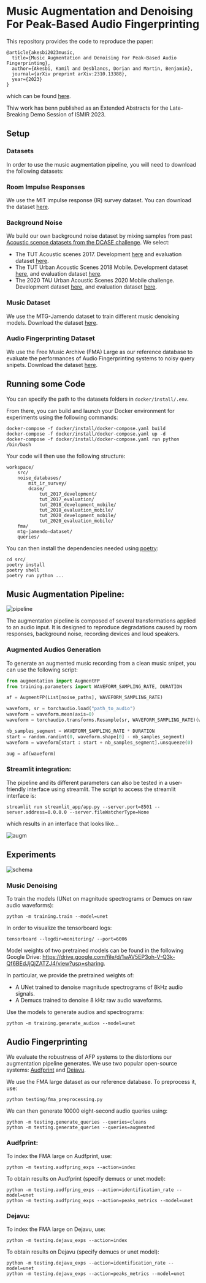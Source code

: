 # Music Augmentation and Denoising For Peak-Based Audio Fingerprinting

This repository provides the code to reproduce the paper:  

```
@article{akesbi2023music,
  title={Music Augmentation and Denoising For Peak-Based Audio Fingerprinting},
  author={Akesbi, Kamil and Desblancs, Dorian and Martin, Benjamin},
  journal={arXiv preprint arXiv:2310.13388},
  year={2023}
}
``````
which can be found [here](https://arxiv.org/abs/2310.13388).

Thiw work has benn published as an Extended Abstracts for the Late-Breaking Demo Session of ISMIR 2023.

## Setup

### Datasets

In order to use the music augmentation pipeline, you will need to download the following datasets: 

### Room Impulse Responses

We use the MIT impulse response (IR) survey dataset. You can download the dataset [here](https://mcdermottlab.mit.edu/Reverb/IR_Survey.html).

### Background Noise

We build our own background noise dataset by mixing samples from past [Acoustic scence datasets from the DCASE challenge](https://dcase-repo.github.io/dcase_datalist/datasets_scenes.html). We select: 

- The TUT Acoustic scenes 2017. Development [here](https://zenodo.org/records/400515) and evaluation dataset [here](https://zenodo.org/records/1040168). 
- The TUT Urban Acoustic Scenes 2018 Mobile. Development dataset [here](https://zenodo.org/records/1228235), and evaluation dataset [here](https://zenodo.org/records/1293901). 
- The 2020 TAU Urban Acoustic Scenes 2020 Mobile challenge. Development dataset [here](https://zenodo.org/records/3819968), and evaluation dataset [here](https://zenodo.org/records/3685828).

### Music Dataset

We use the MTG-Jamendo dataset to train different music denoising models. Download the dataset [here](https://mtg.github.io/mtg-jamendo-dataset/). 

### Audio Fingerprinting Dataset

We use the Free Music Archive (FMA) Large as our reference database to evaluate the performances of Audio Fingerprinting systems to noisy query snipets.
Download the dataset [here](https://github.com/mdeff/fma). 

## Running some Code 

You can specify the path to the datasets folders in `docker/install/.env`.

From there, you can build and launch your Docker environment for experiments using the following commands:
```
docker-compose -f docker/install/docker-compose.yaml build
docker-compose -f docker/install/docker-compose.yaml up -d
docker-compose -f docker/install/docker-compose.yaml run python /bin/bash
```
Your code will then use the following structure:
```
workspace/ 
    src/
    noise_databases/
        mit_ir_survey/
        dcase/
            tut_2017_development/
            tut_2017_evaluation/
            tut_2018_development_mobile/
            tut_2018_evaluation_mobile/
            tut_2020_development_mobile/
            tut_2020_evaluation_mobile/
    fma/
    mtg-jamendo-dataset/
    queries/
```
You can then install the dependencies needed using [poetry](https://python-poetry.org/):
```
cd src/
poetry install 
poetry shell
poetry run python ...
```

## Music Augmentation Pipeline: 

![pipeline](images/SourcesOfNoise.png)

The augmentation pipeline is composed of several transformations applied to an audio input. It is designed to reproduce degradations caused by room responses, background noise, recording devices and loud speakers. 

### Augmented Audios Generation

To generate an augmented music recording from a clean music snipet, you can use the following script: 
``` python
from augmentation import AugmentFP
from training.parameters import WAVEFORM_SAMPLING_RATE, DURATION

af = AugmentFP(List[noise_paths], WAVEFORM_SAMPLING_RATE)

waveform, sr = torchaudio.load("path_to_audio")
waveform = waveform.mean(axis=0)
waveform = torchaudio.transforms.Resample(sr, WAVEFORM_SAMPLING_RATE)(waveform)

nb_samples_segment = WAVEFORM_SAMPLING_RATE * DURATION
start = random.randint(0, waveform.shape[0] - nb_samples_segment)
waveform = waveform[start : start + nb_samples_segment].unsqueeze(0)

aug = af(waveform)
```

### Streamlit integration: 

The pipeline and its different parameters can also be tested in a user-friendly interface using streamlit. The script to access the streamlit interface is:
```
streamlit run streamlit_app/app.py --server.port=8501 --server.address=0.0.0.0 --server.fileWatcherType=None
```
which results in an interface that looks like...

![augm](images/StreamlitApp.png)

## Experiments

![schema](images/general_schema.png)

### Music Denoising

To train the models (UNet on magnitude spectrograms or Demucs on raw audio waveforms): 

```
python -m training.train --model=unet
```
In order to visualize the tensorboard logs: 
```
tensorboard --logdir=monitoring/ --port=6006
```
Model weights of two pretrained models can be found in the following Google Drive: https://drive.google.com/file/d/1wAV5EP3oh-V-Q3k-Qf6BEdJjQjZATZJ4/view?usp=sharing. 

In particular, we provide the pretrained weights of: 

- A UNet trained to denoise magnitude spectrograms of 8kHz audio signals. 
- A Demucs trained to denoise 8 kHz raw audio waveforms.  

Use the models to generate audios and spectrograms:
```
python -m training.generate_audios --model=unet
```

## Audio Fingerprinting

We evaluate the robustness of AFP systems to the distortions our augmentation pipeline generates. We use two popular open-source systems: [Audfprint](https://github.com/dpwe/audfprint) and [Dejavu](https://github.com/worldveil/dejavu).

We use the FMA large dataset as our reference database. To preprocess it, use: 
```
python testing/fma_preprocessing.py
```
We can then generate 10000 eight-second audio queries using: 
```
python -m testing.generate_queries --queries=cleans
python -m testing.generate_queries --queries=augmented
```

### Audfprint:

To index the FMA large on Audfprint, use: 
```
python -m testing.audfpring_exps --action=index
```
To obtain results on Audfprint (specify demucs or unet model):
```
python -m testing.audfpring_exps --action=identification_rate --model=unet
python -m testing.audfpring_exps --action=peaks_metrics --model=unet
```

### Dejavu: 

To index the FMA large on Dejavu, use: 
```
python -m testing.dejavu_exps --action=index
```
To obtain results on Dejavu (specify demucs or unet model):
```
python -m testing.dejavu_exps --action=identification_rate --model=unet
python -m testing.dejavu_exps --action=peaks_metrics --model=unet 
```

